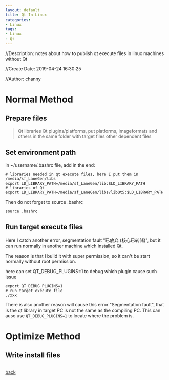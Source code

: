 ```yaml
---
layout: default
title: Qt In Linux
categories:
- Linux
tags:
- Linux
- Qt
---
```

//Description: notes about how to publish qt execute files in linux machines without Qt 

//Create Date: 2019-04-24 16:30:25

//Author: channy

# Normal Method
## Prepare files
> Qt libraries
> Qt plugins/platforms, put platforms, imageformats and others in the same folder with target files
> other dependent files

## Set environment path
in ~/username/.bashrc file, add in the end:
```
# libraries needed in qt execute files, here I put them in /media/sf_LaneGen/libs
export LD_LIBRARY_PATH=/media/sf_LaneGen/lib:$LD_LIBRARY_PATH
# libraries of Qt
export LD_LIBRARY_PATH=/media/sf_LaneGen/libs/libQt5:$LD_LIBRARY_PATH
```

Then do not forget to source .bashrc
```
source .bashrc
```

## Run target execute files
Here I catch another error, segmentation fault "已放弃 (核心已转储)", but it can run normally in another machine which installed Qt.

The reason is that I build it with super permission, so it can't be start normally without root permission.

here can set QT_DEBUG_PLUGINS=1 to debug which plugin cause such issue
```
export QT_DEBUG_PLUGINS=1
# run target execute file
./xxx 
```

There is also another reason will cause this error "Segmentation fault", that is the qt library in target PC is not the same as the compiling PC. This can auso use `QT_DEBUG_PLUGINS=1` to locate where the problem is.

# Optimize Method
## Write install files
```
```
[back](./)
